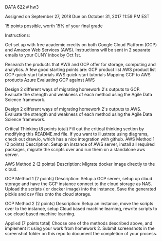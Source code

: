 DATA 622 # hw3

Assigned on September 27, 2018
Due on October 31, 2017 11:59 PM EST

15 points possible, worth 15% of your final grade

Instructions:

Get set up with free academic credits on both Google Cloud Platform (GCP) and Amazon Web Services (AWS). Instructions will be sent in 2 separate emails to your CUNY inbox by Oct 1st.

Research the products that AWS and GCP offer for storage, computing and analytics. A few good starting points are:
  GCP product list
  AWS product list
  GCP quick-start tutorials
  AWS quick-start tutorials
  Mapping GCP to AWS products Azure
  Evaluating GCP against AWS

Design 2 different ways of migrating homework 2's outputs to GCP. Evaluate the strength and weakness of each method using the Agile Data Science framework.

Design 2 different ways of migrating homework 2's outputs to AWS. Evaluate the strength and weakness of each method using the Agile Data Science framework.

Critical Thinking (8 points total)
Fill out the critical thinking section by modifying this README.md file.
If you want to illustrate using diagrams, check out draw.io, which has a nice integration with github.
AWS Method 1 (2 points)
Description: Setup an instance of AWS server, install all required packages, migrate the scripts over and run them on a standalone aws server.

AWS Method 2 (2 points)
Description: Migrate docker image directly to the cloud.

GCP Method 1 (2 points)
Description: Setup a GCP server, setup up cloud storage and have the GCP instance connect to the cloud storage as NAS. Upload the scripts ( or docker image) into the instance, Save the generated pickle and csv files onto the cloud storage.

GCP Method 2 (2 points)
Description: Setup an instance, move the scripts over to the instance, setup Cloud based machine learning, rewrite scripts to use cloud based machine learning.

Applied (7 points total)
Choose one of the methods described above, and implement it using your work from homework 2. Submit screenshots in the screenshot folder on this repo to document the completion of your process.
